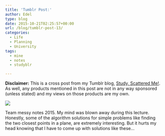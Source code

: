 ```yaml
---
title: 'Tumblr Post:'
author: Edel
type: blog
date: 2015-10-21T02:25:57+00:00
url: /blog/tumblr-post-13/
categories:
  - Life
  - Planning
  - University
tags:
  - mine
  - notes
  - studyblr

---
```

**Disclaimer:** This is a cross post from my Tumblr blog, [Study, Scattered Me!][1]. As well, any products mentioned in this post are not in any way sponsored (unless stated) and my views on those products are my own.

![][2]

Team messy notes 2015. My mind was blown away during this lecture. Honestly, some of the algorithm solutions for simple problems like finding the two closest points in a plane, are extremely interesting. But it hurts my head knowing that I have to come up with solutions like these…




 [1]: http://ift.tt/1WuOkm4
 [2]: http://ift.tt/1QQsMfj